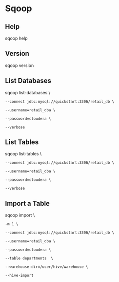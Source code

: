 # Sqoop

## Help

sqoop help

## Version

sqoop version

## List Databases

sqoop list-databases \

    --connect jdbc:mysql://quickstart:3306/retail_db \
    
    --username=retail_dba \
    
    --password=cloudera \
    
    --verbose

## List Tables

sqoop list-tables \

    --connect jdbc:mysql://quickstart:3306/retail_db \
    
    --username=retail_dba \
    
    --password=cloudera \
    
    --verbose

## Import a Table

sqoop import \

    -m 1 \
    
    --connect jdbc:mysql://quickstart:3306/retail_db \
    
    --username=retail_dba \
    
    --password=cloudera \
    
    --table departments  \
    
    --warehouse-dir=/user/hive/warehouse \
    
    --hive-import
    
